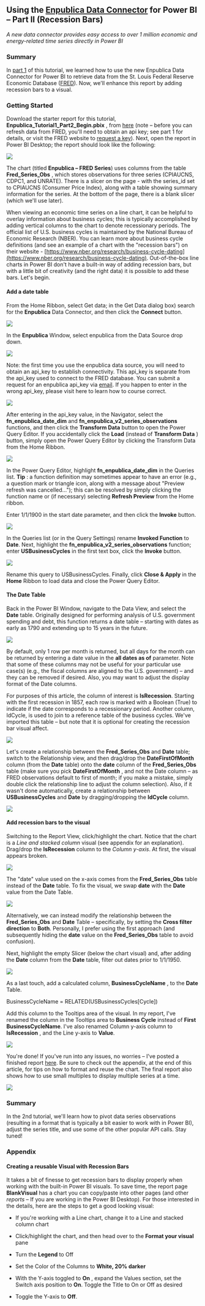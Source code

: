 ## Using the [Enpublica Data Connector](https://github.com/tylerchessman/PBI_FRED_EIA) for Power BI – Part II (Recession Bars)

_A new data connector provides easy access to over 1 million economic and energy-related time series directly in Power BI_

### Summary

In [part 1](https://github.com/tylerchessman/PBI_FRED_EIA/tree/main/Tutorials/1_Part1) of this tutorial, we learned how to use the new Enpublica Data Connector for Power BI to retrieve data from the St. Louis Federal Reserve Economic Database ([FRED](https://fredhelp.stlouisfed.org/fred/about/about-fred/what-is-fred/)). Now, we'll enhance this report by adding recession bars to a visual.

### Getting Started

Download the starter report for this tutorial, **Enpublica\_Tutorial1\_Part2\_Begin.pbix** , from [here](https://github.com/tylerchessman/PBI_FRED_EIA/raw/main/Tutorials/1_Part2/Enpublica_Tutorial1_Part2_Begin.pbix) (note – before you can refresh data from FRED, you'll need to obtain an api key; see part 1 for details, or visit the FRED website to [request a key](https://fred.stlouisfed.org/docs/api/api_key.html)). Next, open the report in Power BI Desktop; the report should look like the following:

![](./images/Picture1.png)

The chart (titled **Enpublica – FRED Series**) uses columns from the table **Fred\_Series\_Obs** , which stores observations for three series (CPIAUCNS, CDPC1, and UNRATE). There is a slicer on the page - with the series\_id set to CPIAUCNS (Consumer Price Index), along with a table showing summary information for the series. At the bottom of the page, there is a blank slicer (which we'll use later).

When viewing an economic time series on a line chart, it can be helpful to overlay information about business cycles; this is typically accomplished by adding vertical columns to the chart to denote recessionary periods. The official list of U.S. business cycles is maintained by the National Bureau of Economic Research (NBER). You can learn more about business cycle definitions (and see an example of a chart with the "recession bars") on their website - [https://www.nber.org/research/business-cycle-dating](https://www.nber.org/research/business-cycle-dating). Out-of-the-box line charts in Power BI don't have a built-in way of adding recession bars, but with a little bit of creativity (and the right data) it is possible to add these bars. Let's begin.

#### Add a date table

From the Home Ribbon, select Get data; in the Get Data dialog box) search for the **Enpublica** Data Connector, and then click the **Connect** button.

![](./images/Picture2.png)

In the **Enpublica** Window, select enpublica from the Data Source drop down.

![](./images/Picture3.png)

Note: the first time you use the enpublica data source, you will need to obtain an api\_key to establish connectivity. This api\_key is separate from the api\_key used to connect to the FRED database. You can submit a request for an enpublica api\_key via [email](mailto:api_key_request@enpublica.com?subject=New%20api_key%20request&body=I%20would%20like%20to%20request%20a%20new%20api_key%20for%20Enpublica%20datasets.). If you happen to enter in the wrong api\_key, please visit here to learn how to course correct.

![](./images/Picture4.png)

After entering in the api\_key value, in the Navigator, select the **fn\_enpublica\_date\_dim** and **fn\_enpublica\_v2\_series\_observations** functions, and then click the **Transform Data** button to open the Power Query Editor. If you accidentally click the **Load** (instead of **Transform Data** ) button, simply open the Power Query Editor by clicking the Transform Data from the Home Ribbon.

![](./images/Picture5.png)

In the Power Query Editor, highlight **fn\_enpublica\_date\_dim** in the Queries list. **Tip** : a function definition may sometimes appear to have an error (e.g., a question mark or triangle icon, along with a message about "Preview refresh was cancelled…"); this can be resolved by simply clicking the function name or (if necessary) selecting **Refresh Preview** from the Home ribbon.

Enter 1/1/1900 in the start date parameter, and then click the **Invoke** button.

![](./images/Picture6.png)

In the Queries list (or in the Query Settings) rename **Invoked Function** to **Date**. Next, highlight the **fn\_enpublica\_v2\_series\_observations** function; enter **USBusinessCycles** in the first text box, click the **Invoke** button.

![](./images/Picture7.png)

Rename this query to USBusinessCycles. Finally, click **Close & Apply** in the **Home** Ribbon to load data and close the Power Query Editor.

#### The Date Table

Back in the Power BI Window, navigate to the Data View, and select the **Date** table. Originally designed for performing analysis of U.S. government spending and debt, this function returns a date table – starting with dates as early as 1790 and extending up to 15 years in the future.

![](./images/Picture8.png)

By default, only 1 row per month is returned, but all days for the month can be returned by entering a date value in the **all dates as of** parameter. Note that some of these columns may not be useful for your particular use case(s) (e.g., the fiscal columns are aligned to the U.S. government) – and they can be removed if desired. Also, you may want to adjust the display format of the Date columns.

For purposes of this article, the column of interest is **IsRecession**. Starting with the first recession in 1857, each row is marked with a Boolean (True) to indicate if the date corresponds to a recessionary period. Another column, IdCycle, is used to join to a reference table of the business cycles. We've imported this table – but note that it is optional for creating the recession bar visual affect.

![](./images/Picture9.png)

Let's create a relationship between the **Fred\_Series\_Obs** and **Date** table; switch to the Relationship view, and then drag/drop the **DateFirstOfMonth** column (from the **Date** table) onto the **date** column of the **Fred\_Series\_Obs** table (make sure you pick **DateFirstOfMonth** , and not the Date column – as FRED observations default to first of month; if you make a mistake, simply double click the relationship line to adjust the column selection). Also, if it wasn't done automatically, create a relationship between **USBusinessCycles** and **Date** by dragging/dropping the **IdCycle** column.

![](./images/Picture10.png)

#### Add recession bars to the visual

Switching to the Report View, click/highlight the chart. Notice that the chart is a _Line and stacked column_ visual (see appendix for an explanation). Drag/drop the **IsRecession** column to the _Column y-axis_. At first, the visual appears broken.

![](./images/Picture11.png)

The "date" value used on the x-axis comes from the **Fred\_Series\_Obs** table instead of the **Date** table. To fix the visual, we swap **date** with the **Date** value from the Date Table.

![](./images/Picture12.png)

Alternatively, we can instead modify the relationship between the **Fred\_Series\_Obs** and **Date** Table – specifically, by setting the **Cross filter direction** to **Both**. Personally, I prefer using the first approach (and subsequently hiding the **date** value on the **Fred\_Series\_Obs** table to avoid confusion).

Next, highlight the empty Slicer (below the chart visual) and, after adding the **Date** column from the **Date** table, filter out dates prior to 1/1/1950.

![](./images/Picture13.png)

As a last touch, add a calculated column, **BusinessCycleName** , to the **Date** Table.

BusinessCycleName = RELATED(USBusinessCycles[Cycle])

Add this column to the Tooltips area of the visual. In my report, I've renamed the column in the Tooltips area to **Business Cycle** instead of **First BusinessCycleName**. I've also renamed Column y-axis column to **IsRecession** , and the Line y-axis to **Value**.

![](./images/Picture14.png)

You're done! If you've run into any issues, no worries – I've posted a finished report [here](https://github.com/tylerchessman/PBI_FRED_EIA/raw/main/Tutorials/1_Part2/Enpublica_Tutorial1_Part2_Finish.pbix). Be sure to check out the appendix, at the end of this article, for tips on how to format and reuse the chart. The final report also shows how to use small multiples to display multiple series at a time.

![](./images/Picture15.png)

### Summary

In the 2nd tutorial, we'll learn how to pivot data series observations (resulting in a format that is typically a bit easier to work with in Power BI), adjust the series title, and use some of the other popular API calls. Stay tuned!

### Appendix

#### Creating a reusable Visual with Recession Bars

It takes a bit of finesse to get recession bars to display properly when working with the built-in Power BI visuals. To save time, the report page **BlankVisual** has a chart you can copy/paste into other pages (and other _reports_ – If you are working in the Power BI Desktop). For those interested in the details, here are the steps to get a good looking visual:

- If you're working with a Line chart, change it to a Line and stacked column chart
- Click/highlight the chart, and then head over to the **Format your visual** pane

- Turn the **Legend** to Off
- Set the Color of the Columns to **White, 20% darker**
- With the Y-axis toggled to **On** , expand the Values section, set the Switch axis position to **On**. Toggle the Title to On or Off as desired
- Toggle the Y-axis to **Off**.
